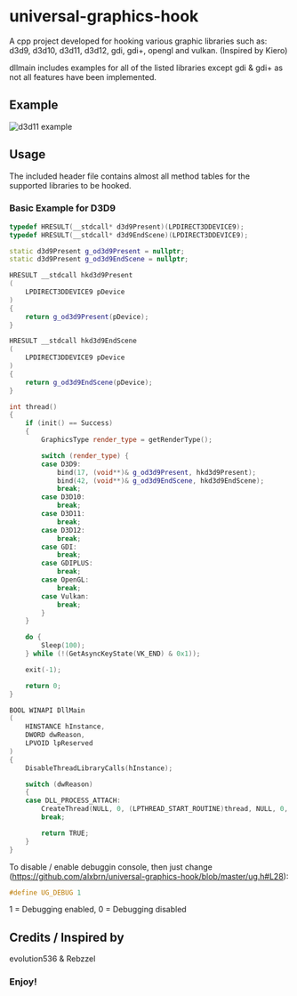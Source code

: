 # universal-graphics-hook
A cpp project developed for hooking various graphic libraries such as: d3d9, d3d10, d3d11, d3d12, gdi, gdi+, opengl and vulkan. (Inspired by Kiero)

dllmain includes examples for all of the listed libraries except gdi & gdi+ as not all features have been implemented.

## Example
![d3d11 example](https://i.gyazo.com/86a02a5ef9430a0ce9c572c75b8df2cc.png)

## Usage
The included header file contains almost all method tables for the supported libraries to be hooked.

### Basic Example for D3D9
```c++
typedef HRESULT(__stdcall* d3d9Present)(LPDIRECT3DDEVICE9);
typedef HRESULT(__stdcall* d3d9EndScene)(LPDIRECT3DDEVICE9);

static d3d9Present g_od3d9Present = nullptr;
static d3d9Present g_od3d9EndScene = nullptr;

HRESULT __stdcall hkd3d9Present
(
	LPDIRECT3DDEVICE9 pDevice
)
{
	return g_od3d9Present(pDevice);
}

HRESULT __stdcall hkd3d9EndScene
(
	LPDIRECT3DDEVICE9 pDevice
)
{
	return g_od3d9EndScene(pDevice);
}

int thread()
{
	if (init() == Success)
	{
		GraphicsType render_type = getRenderType();

		switch (render_type) {
		case D3D9:
			bind(17, (void**)& g_od3d9Present, hkd3d9Present);
			bind(42, (void**)& g_od3d9EndScene, hkd3d9EndScene);
			break;
		case D3D10:
			break;
		case D3D11:
			break;
		case D3D12:
			break;
		case GDI:
			break;
		case GDIPLUS:
			break;
		case OpenGL:
			break;
		case Vulkan:
			break;
		}
	}

	do {
		Sleep(100);
	} while (!(GetAsyncKeyState(VK_END) & 0x1));

	exit(-1);

	return 0;
}

BOOL WINAPI DllMain
(
	HINSTANCE hInstance,
	DWORD dwReason,
	LPVOID lpReserved
)
{
	DisableThreadLibraryCalls(hInstance);

	switch (dwReason)
	{
	case DLL_PROCESS_ATTACH:
		CreateThread(NULL, 0, (LPTHREAD_START_ROUTINE)thread, NULL, 0, NULL);
		break;

		return TRUE;
	}
}
```

To disable / enable debuggin console, then just change (https://github.com/alxbrn/universal-graphics-hook/blob/master/ug.h#L28):
```c++
#define UG_DEBUG 1
```

1 = Debugging enabled,
0 = Debugging disabled

## Credits / Inspired by
evolution536 & Rebzzel

### Enjoy!
